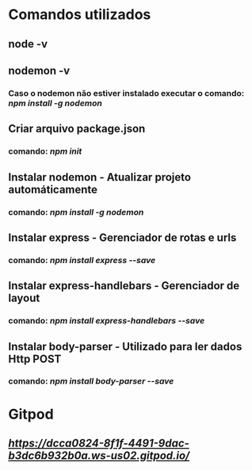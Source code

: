 # Comandos utilizados

## node -v
## nodemon -v

### Caso o nodemon não estiver instalado executar o comando: *npm install -g nodemon*

## Criar arquivo package.json 
### comando: *npm init*

## Instalar nodemon - Atualizar projeto automáticamente
### comando: *npm install -g nodemon* 

## Instalar express - Gerenciador de rotas e urls
### comando: *npm install express --save* 

## Instalar express-handlebars - Gerenciador de layout
### comando: *npm install express-handlebars --save* 

## Instalar body-parser - Utilizado para ler dados Http POST
### comando: *npm install body-parser --save* 

# Gitpod

## *https://dcca0824-8f1f-4491-9dac-b3dc6b932b0a.ws-us02.gitpod.io/*